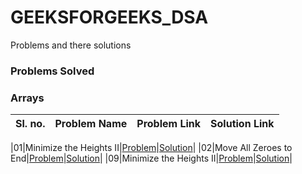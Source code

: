 # GEEKSFORGEEKS_DSA


Problems and there solutions


### Problems Solved

### Arrays
|Sl. no.|Problem Name|Problem Link|Solution Link|
--|---|---|--

|01|Minimize the Heights II|[Problem](./Minimize_the_heights_ii/problem.md)|[Solution](./Minimize_the_heights_ii/Main.java)|
|02|Move All Zeroes to End|[Problem](./Move_All_Zeroes_to_End/problem.md)|[Solution](./Move_All_Zeroes_to_End/Main.java)|
|09|Minimize the Heights II|[Problem](./Minimize_the_heights_ii/problem.md)|[Solution](./Minimize_the_heights_ii/Main.java)|
